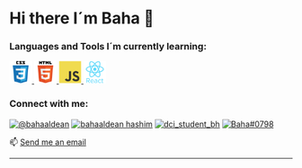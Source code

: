 # Hi there I´m Baha 👋



<h3 align="left">Languages and Tools I´m currently learning:</h3>
<p align="left"> <a href="https://www.w3schools.com/css/" target="_blank" rel="noreferrer"> <img src="https://raw.githubusercontent.com/devicons/devicon/master/icons/css3/css3-original-wordmark.svg" alt="css3" width="40" height="40"/> </a> <a href="https://www.w3.org/html/" target="_blank" rel="noreferrer"> <img src="https://raw.githubusercontent.com/devicons/devicon/master/icons/html5/html5-original-wordmark.svg" alt="html5" width="40" height="40"/> </a> <a href="https://developer.mozilla.org/en-US/docs/Web/JavaScript" target="_blank" rel="noreferrer"> <img src="https://raw.githubusercontent.com/devicons/devicon/master/icons/javascript/javascript-original.svg" alt="javascript" width="40" height="40"/> </a> <a href="https://reactjs.org/" target="_blank" rel="noreferrer"> <img src="https://raw.githubusercontent.com/devicons/devicon/master/icons/react/react-original-wordmark.svg" alt="react" width="40" height="40"/> </a> </p> 


<h3 align="left">Connect with me:</h3>

<p align="left">
<a href="https://twitter.com/@bahaaldean" target="blank"><img align="center" src="https://raw.githubusercontent.com/rahuldkjain/github-profile-readme-generator/master/src/images/icons/Social/twitter.svg" alt="@bahaaldean" height="30" width="40" /></a>
<a href="https://linkedin.com/in/bahaaldean-hashim-598463103" target="blank"><img align="center" src="https://raw.githubusercontent.com/rahuldkjain/github-profile-readme-generator/master/src/images/icons/Social/linked-in-alt.svg" alt="bahaaldean hashim" height="30" width="40" /></a>
<a href="https://instagram.com/dci_student_bh" target="blank"><img align="center" src="https://raw.githubusercontent.com/rahuldkjain/github-profile-readme-generator/master/src/images/icons/Social/instagram.svg" alt="dci_student_bh" height="30" width="40" /></a>
<a href="https://discord.gg/Baha#0798" target="blank"><img align="center" src="https://raw.githubusercontent.com/rahuldkjain/github-profile-readme-generator/master/src/images/icons/Social/discord.svg" alt="Baha#0798" height="30" width="40" /></a>


</p> 📫 <a href="mailto:Bahaaldean@aol.com">Send me an email</a></p> 


---                                                                                                 







